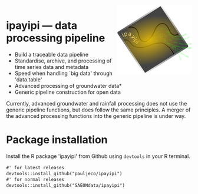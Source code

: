 <img align="right" width="40%" height="40%" src="https://github.com/SAEONData/ipayipi/blob/main/img/ipayipi_120.png">

# ipayipi — data processing pipeline

- Build a traceable data pipeline
- Standardise, archive, and processing of time series data and metadata
- Speed when handling `big data' through
'data.table'
- Advanced processing of groundwater data*
- Generic pipeline construction for open data

Currently, advanced groundwater and rainfall processing does not use the generic pipeline functions, but does follow the same principles. A merger of the advanced processing functions into the generic pipeline is under way.

# Package installation

Install the R package 'ipayipi' from Github using `devtools` in your R terminal.

```
#' for latest releases
devtools::install_github("pauljeco/ipayipi")
#' for normal releases
devtools::install_github("SAEONdata/ipayipi")
```
